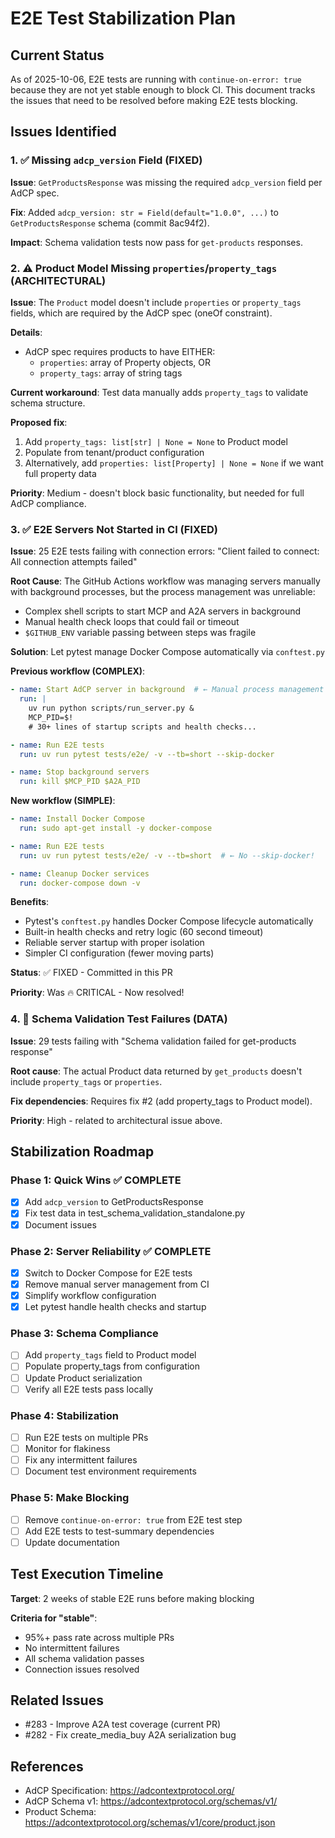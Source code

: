 # E2E Test Stabilization Plan

## Current Status

As of 2025-10-06, E2E tests are running with `continue-on-error: true` because they are not yet stable enough to block CI. This document tracks the issues that need to be resolved before making E2E tests blocking.

## Issues Identified

### 1. ✅ Missing `adcp_version` Field (FIXED)

**Issue**: `GetProductsResponse` was missing the required `adcp_version` field per AdCP spec.

**Fix**: Added `adcp_version: str = Field(default="1.0.0", ...)` to `GetProductsResponse` schema (commit 8ac94f2).

**Impact**: Schema validation tests now pass for `get-products` responses.

### 2. ⚠️ Product Model Missing `properties`/`property_tags` (ARCHITECTURAL)

**Issue**: The `Product` model doesn't include `properties` or `property_tags` fields, which are required by the AdCP spec (oneOf constraint).

**Details**:
- AdCP spec requires products to have EITHER:
  - `properties`: array of Property objects, OR
  - `property_tags`: array of string tags

**Current workaround**: Test data manually adds `property_tags` to validate schema structure.

**Proposed fix**:
1. Add `property_tags: list[str] | None = None` to Product model
2. Populate from tenant/product configuration
3. Alternatively, add `properties: list[Property] | None = None` if we want full property data

**Priority**: Medium - doesn't block basic functionality, but needed for full AdCP compliance.

### 3. ✅ E2E Servers Not Started in CI (FIXED)

**Issue**: 25 E2E tests failing with connection errors: "Client failed to connect: All connection attempts failed"

**Root Cause**: The GitHub Actions workflow was managing servers manually with background processes, but the process management was unreliable:
- Complex shell scripts to start MCP and A2A servers in background
- Manual health check loops that could fail or timeout
- `$GITHUB_ENV` variable passing between steps was fragile

**Solution**: Let pytest manage Docker Compose automatically via `conftest.py`

**Previous workflow (COMPLEX)**:
```yaml
- name: Start AdCP server in background  # ← Manual process management
  run: |
    uv run python scripts/run_server.py &
    MCP_PID=$!
    # 30+ lines of startup scripts and health checks...

- name: Run E2E tests
  run: uv run pytest tests/e2e/ -v --tb=short --skip-docker

- name: Stop background servers
  run: kill $MCP_PID $A2A_PID
```

**New workflow (SIMPLE)**:
```yaml
- name: Install Docker Compose
  run: sudo apt-get install -y docker-compose

- name: Run E2E tests
  run: uv run pytest tests/e2e/ -v --tb=short  # ← No --skip-docker!

- name: Cleanup Docker services
  run: docker-compose down -v
```

**Benefits**:
- Pytest's `conftest.py` handles Docker Compose lifecycle automatically
- Built-in health checks and retry logic (60 second timeout)
- Reliable server startup with proper isolation
- Simpler CI configuration (fewer moving parts)

**Status**: ✅ FIXED - Committed in this PR

**Priority**: Was 🔥 CRITICAL - Now resolved!

### 4. 🐛 Schema Validation Test Failures (DATA)

**Issue**: 29 tests failing with "Schema validation failed for get-products response"

**Root cause**: The actual Product data returned by `get_products` doesn't include `property_tags` or `properties`.

**Fix dependencies**: Requires fix #2 (add property_tags to Product model).

**Priority**: High - related to architectural issue above.

## Stabilization Roadmap

### Phase 1: Quick Wins ✅ COMPLETE
- [x] Add `adcp_version` to GetProductsResponse
- [x] Fix test data in test_schema_validation_standalone.py
- [x] Document issues

### Phase 2: Server Reliability ✅ COMPLETE
- [x] Switch to Docker Compose for E2E tests
- [x] Remove manual server management from CI
- [x] Simplify workflow configuration
- [x] Let pytest handle health checks and startup

### Phase 3: Schema Compliance
- [ ] Add `property_tags` field to Product model
- [ ] Populate property_tags from configuration
- [ ] Update Product serialization
- [ ] Verify all E2E tests pass locally

### Phase 4: Stabilization
- [ ] Run E2E tests on multiple PRs
- [ ] Monitor for flakiness
- [ ] Fix any intermittent failures
- [ ] Document test environment requirements

### Phase 5: Make Blocking
- [ ] Remove `continue-on-error: true` from E2E test step
- [ ] Add E2E tests to test-summary dependencies
- [ ] Update documentation

## Test Execution Timeline

**Target**: 2 weeks of stable E2E runs before making blocking

**Criteria for "stable"**:
- 95%+ pass rate across multiple PRs
- No intermittent failures
- All schema validation passes
- Connection issues resolved

## Related Issues

- #283 - Improve A2A test coverage (current PR)
- #282 - Fix create_media_buy A2A serialization bug

## References

- AdCP Specification: https://adcontextprotocol.org/
- AdCP Schema v1: https://adcontextprotocol.org/schemas/v1/
- Product Schema: https://adcontextprotocol.org/schemas/v1/core/product.json
